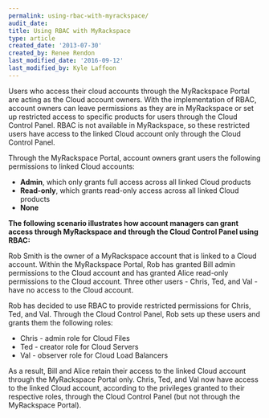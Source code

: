 ```yaml
---
permalink: using-rbac-with-myrackspace/
audit_date:
title: Using RBAC with MyRackspace
type: article
created_date: '2013-07-30'
created_by: Renee Rendon
last_modified_date: '2016-09-12'
last_modified_by: Kyle Laffoon
---
```


Users who access their cloud accounts through the MyRackspace Portal are
acting as the Cloud account owners. With the implementation of RBAC,
account owners can leave permissions as they are in MyRackspace or set
up restricted access to specific products for users through the Cloud
Control Panel. RBAC is not available in MyRackspace, so these restricted
users have access to the linked Cloud account only through the Cloud
Control Panel.

Through the MyRackspace Portal, account owners grant users the following
permissions to linked Cloud accounts:

-   **Admin**, which only grants full access across all linked Cloud
    products
-   **Read-only**, which grants read-only access across all linked Cloud
    products
-   **None**

**The following scenario illustrates how account managers can grant
access through MyRackspace and through the Cloud Control Panel using
RBAC:**

Rob Smith is the owner of a MyRackspace account that is linked to a
Cloud account. Within the MyRackspace Portal, Rob has granted Bill admin
permissions to the Cloud account and has granted Alice read-only
permissions to the Cloud account. Three other users - Chris, Ted, and
Val - have no access to the Cloud account.

Rob has decided to use RBAC to provide restricted permissions for Chris,
Ted, and Val. Through the Cloud Control Panel, Rob sets up these users
and grants them the following roles:

-   Chris - admin role for Cloud Files
-   Ted - creator role for Cloud Servers
-   Val - observer role for Cloud Load Balancers

As a result, Bill and Alice retain their access to the linked Cloud
account through the MyRackspace Portal only. Chris, Ted, and Val now
have access to the linked Cloud account, according to the privileges
granted to their respective roles, through the Cloud Control Panel (but
not through the MyRackspace Portal).

